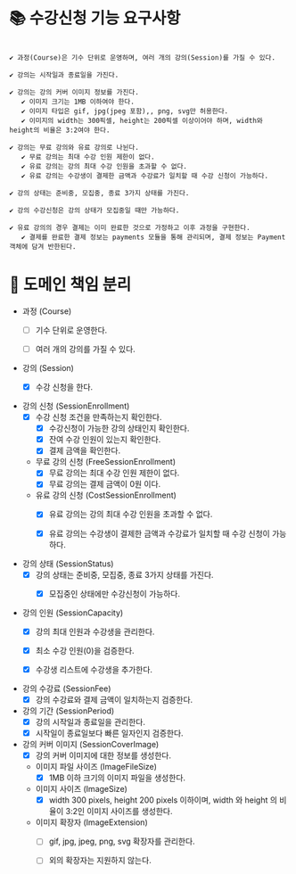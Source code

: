 # 📚 수강신청 기능 요구사항
```text

✔️ 과정(Course)은 기수 단위로 운영하며, 여러 개의 강의(Session)를 가질 수 있다.

✔️ 강의는 시작일과 종료일을 가진다.

✔️ 강의는 강의 커버 이미지 정보를 가진다.
   ✔️ 이미지 크기는 1MB 이하여야 한다.
   ✔️ 이미지 타입은 gif, jpg(jpeg 포함),, png, svg만 허용한다.
   ✔️ 이미지의 width는 300픽셀, height는 200픽셀 이상이어야 하며, width와 height의 비율은 3:2여야 한다.

✔️ 강의는 무료 강의와 유료 강의로 나뉜다.
   ✔️ 무료 강의는 최대 수강 인원 제한이 없다.
   ✔️ 유료 강의는 강의 최대 수강 인원을 초과할 수 없다.
   ✔️ 유료 강의는 수강생이 결제한 금액과 수강료가 일치할 때 수강 신청이 가능하다.

✔️ 강의 상태는 준비중, 모집중, 종료 3가지 상태를 가진다.

✔️ 강의 수강신청은 강의 상태가 모집중일 때만 가능하다.

✔️ 유료 강의의 경우 결제는 이미 완료한 것으로 가정하고 이후 과정을 구현한다.
   ✔️ 결제를 완료한 결제 정보는 payments 모듈을 통해 관리되며, 결제 정보는 Payment 객체에 담겨 반한된다.

```

# 📮 도메인 책임 분리
- 과정 (Course)
  - [ ] 기수 단위로 운영한다. 
  - [ ] 여러 개의 강의를 가질 수 있다.


- 강의 (Session)
  - [X] 수강 신청을 한다.


- 강의 신청 (SessionEnrollment)
  - [X] 수강 신청 조건을 만족하는지 확인한다.
    - [X] 수강신청이 가능한 강의 상태인지 확인한다.
    - [X] 잔여 수강 인원이 있는지 확인한다.
    - [X] 결제 금액을 확인한다.
  
  - 무료 강의 신청 (FreeSessionEnrollment)
    - [X] 무료 강의는 최대 수강 인원 제한이 없다.
    - [X] 무료 강의는 결제 금액이 0원 이다.
  - 유료 강의 신청 (CostSessionEnrollment)
    - [X] 유료 강의는 강의 최대 수강 인원을 초과할 수 없다.
    - [X] 유료 강의는 수강생이 결제한 금액과 수강료가 일치할 때 수강 신청이 가능하다.


- 강의 상태 (SessionStatus)
  - [X] 강의 상태는 준비중, 모집중, 종료 3가지 상태를 가진다.
      - [X] 모집중인 상태에만 수강신청이 가능하다.


- 강의 인원 (SessionCapacity)
  - [X] 강의 최대 인원과 수강생을 관리한다.
  - [X] 최소 수강 인원(0)을 검증한다.
  - [X] 수강생 리스트에 수강생을 추가한다.


- 강의 수강료 (SessionFee)
  - [X] 강의 수강료와 결제 금액이 일치하는지 검증한다.

- 강의 기간 (SessionPeriod)
  - [X] 강의 시작일과 종료일을 관리한다.
  - [X] 시작일이 종료일보다 빠른 일자인지 검증한다.

- 강의 커버 이미지 (SessionCoverImage)
  - [X] 강의 커버 이미지에 대한 정보를 생성한다.
  - 이미지 파일 사이즈 (ImageFileSize)
    - [X] 1MB 이하 크기의 이미지 파일을 생성한다.
  - 이미지 사이즈 (ImageSize)
    - [X] width 300 pixels, height 200 pixels 이하이며, width 와 height 의 비율이 3:2인 이미지 사이즈를 생성한다.
  - 이미지 확장자 (ImageExtension)
    - [ ] gif, jpg, jpeg, png, svg 확장자를 관리한다.
    - [ ] 외의 확장자는 지원하지 않는다.
    